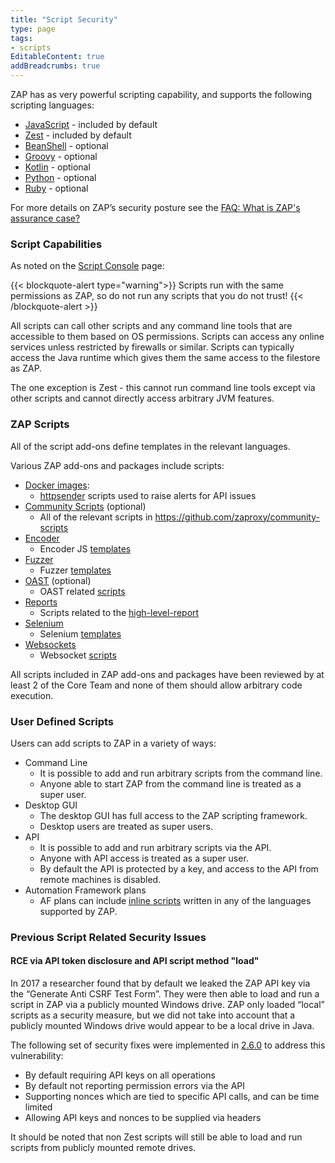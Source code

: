 ```yaml
---
title: "Script Security"
type: page
tags: 
- scripts
EditableContent: true
addBreadcrumbs: true
---
```


ZAP has as very powerful scripting capability, and supports the following scripting languages:
* [JavaScript](/docs/desktop/addons/graalvm-javascript/) - included by default
* [Zest](/docs/desktop/addons/zest/) - included by default
* [BeanShell](/docs/desktop/addons/bean-shell/) - optional
* [Groovy](/docs/desktop/addons/groovy-support/) - optional
* [Kotlin](/docs/desktop/addons/kotlin-support/) - optional
* [Python](/docs/desktop/addons/python-scripting/) - optional
* [Ruby](/docs/desktop/addons/ruby-scripting/) - optional

For more details on ZAP’s security posture see the 
[FAQ: What is ZAP's assurance case?](/faq/what-is-zaps-assurance-case/)

### Script Capabilities
As noted on the [Script Console](/docs/desktop/addons/script-console/) page:

{{< blockquote-alert type="warning">}}
Scripts run with the same permissions as ZAP, so do not run any scripts that you do not trust!
{{< /blockquote-alert >}}

All scripts can call other scripts and any command line tools that are accessible to them based on OS permissions.
Scripts can access any online services unless restricted by firewalls or similar.
Scripts can typically access the Java runtime which gives them the same access to the filestore as ZAP.

The one exception is Zest - this cannot run command line tools except via other scripts and cannot directly access arbitrary JVM features.

### ZAP Scripts
All of the script add-ons define templates in the relevant languages.

Various ZAP add-ons and packages include scripts:
* [Docker images](/docs/docker/about/):
  * [httpsender](https://github.com/zaproxy/zaproxy/tree/main/docker/scripts/scripts/httpsender) scripts used to raise alerts for API issues
* [Community Scripts](/docs/desktop/addons/community-scripts/) (optional)
  * All of the relevant scripts in https://github.com/zaproxy/community-scripts
* [Encoder](/docs/desktop/addons/encode-decode-hash/)
  * Encoder JS [templates](https://github.com/zaproxy/zap-extensions/tree/main/addOns/encoder/src/main/zapHomeFiles/scripts/templates/encode-decode)
* [Fuzzer](/docs/desktop/addons/fuzzer/)
  * Fuzzer [templates](https://github.com/zaproxy/zap-extensions/tree/main/addOns/fuzz/src/main/zapHomeFiles/scripts/templates)
* [OAST](/docs/desktop/addons/oast-support/) (optional)
  * OAST related [scripts](https://github.com/zaproxy/zap-extensions/tree/main/addOns/oast/src/main/zapHomeFiles/scripts)
* [Reports](/docs/desktop/addons/report-generation/)
  * Scripts related to the [high-level-report](https://github.com/zaproxy/zap-extensions/tree/main/addOns/reports/src/main/zapHomeFiles/reports/high-level-report/resources)
* [Selenium](/docs/desktop/addons/selenium/)
  * Selenium [templates](https://github.com/zaproxy/zap-extensions/tree/main/addOns/selenium/src/main/zapHomeFiles/scripts/templates/selenium)
* [Websockets](/docs/desktop/addons/websockets/)
  * Websocket [scripts](https://github.com/zaproxy/zap-extensions/tree/main/addOns/websocket/src/main/zapHomeFiles/scripts/templates)

All scripts included in ZAP add-ons and packages have been reviewed by at least 2 of the Core Team and none of them should allow arbitrary code execution.

### User Defined Scripts
Users can add scripts to ZAP in a variety of ways:

* Command Line
  * It is possible to add and run arbitrary scripts from the command line.
  * Anyone able to start ZAP from the command line is treated as a super user.
* Desktop GUI
  * The desktop GUI has full access to the ZAP scripting framework.
  * Desktop users are treated as super users.
* API
  * It is possible to add and run arbitrary scripts via the API.
  * Anyone with API access is treated as a super user.
  * By default the API is protected by a key, and access to the API from remote machines is disabled.
* Automation Framework plans
  * AF plans can include [inline scripts](/docs/desktop/addons/script-console/automation/#inline-scripts) written in any of the languages supported by ZAP.

### Previous Script Related Security Issues
#### RCE via API token disclosure and API script method "load"
In 2017 a researcher found that by default we leaked the ZAP API key via the “Generate Anti CSRF Test Form”.
They were then able to load and run a script in ZAP via a publicly mounted Windows drive.
ZAP only loaded “local” scripts as a security measure, but we did not take into account that a publicly mounted Windows drive would appear to be a local drive in Java.

The following set of security fixes were implemented in [2.6.0](/docs/desktop/releases/2.6.0/) to address this vulnerability:
* By default requiring API keys on all operations
* By default not reporting permission errors via the API
* Supporting nonces which are tied to specific API calls, and can be time limited
* Allowing API keys and nonces to be supplied via headers

It should be noted that non Zest scripts will still be able to load and run scripts from publicly mounted remote drives.
